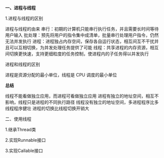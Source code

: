 **一、进程与线程**

1.进程与线程的区别

进程与线程的由来
串行：初期的计算机只能串行执行任务，并且需要长时间等待用户输入
批处理：预先将用户的指令集中成清单，批量串行处理用户指令，仍然无法并发执行
进程：进程独占内存空间，保存各自运行状态，相互间互不干扰并且可以互相切换，为并发处理任务提供了可能
线程：共享进程的内存资源，相互间切换更快速，支持更细粒度的任务控制，使进程内的子任务得以并发执行

进程和线程的区别

进程是资源分配的最小单位，线程是 CPU 调度的最小单位

**总结**

线程不能看做独立应用，而进程可看做独立应用
进程有独立的地址空间，相互不影响，线程只是进程的不同执行路径
线程没有独立的地址空间，多进程程序比多线程程序健壮
进程的切换比线程切换开销大

二、使用线程

1.继承Thread类

2.实现Runnable接口

3.实现Callable接口

